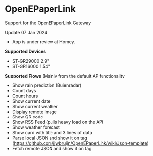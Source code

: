 # OpenEPaperLink

Support for the OpenEPaperLink Gateway

Update 07 Jan 2024
- App is under review at Homey.




**Supported Devices**
- ST‐GR29000 2.9"
- ST‐GR16000 1.54"

**Supported Flows** (Mainly from the default AP functionality
- Show rain prediction (Buienradar)
- Count days
- Count hours
- Show current date
- Show current weather
- Display remote image
- Show QR code
- Show RSS Feed (pulls heavy load on the AP)
- Show weather forecast
- Show card with title and 3 lines of data
- Parse local JSON and show it on tag (https://github.com/jjwbruijn/OpenEPaperLink/wiki/Json-template)
- Fetch remote JSON and show it on tag




